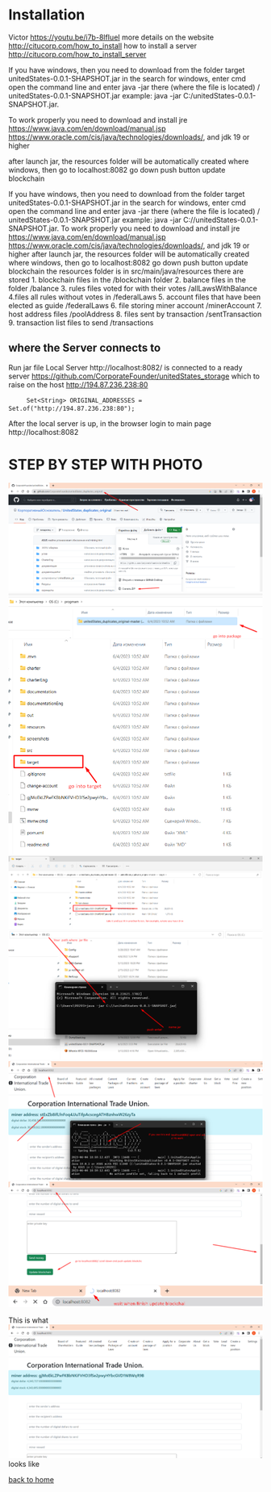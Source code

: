 # Installation
Victor https://youtu.be/i7b-8lfIueI
more details on the website http://citucorp.com/how_to_install
how to install a server http://citucorp.com/how_to_install_server

If you have windows, then you need to download from the folder target unitedStates-0.0.1-SHAPSHOT.jar
in the search for windows, enter cmd open the command line and enter java -jar there (where the file is located) / unitedStates-0.0.1-SNAPSHOT.jar
example: java -jar C:/unitedStates-0.0.1-SNAPSHOT.jar.

To work properly you need to download and install jre https://www.java.com/en/download/manual.jsp
https://www.oracle.com/cis/java/technologies/downloads/,
and jdk 19 or higher

after launch jar, the resources folder will be automatically created where windows, then 
go to localhost:8082 go down push button update blockchain

If you have windows, then you need to download from the folder target unitedStates-0.0.1-SHAPSHOT.jar in the search for windows, enter cmd open the command line and enter java -jar there (where the file is located) / unitedStates-0.0.1-SNAPSHOT.jar example: java -jar C://unitedStates-0.0.1-SNAPSHOT.jar. To work properly you need to download and install jre https://www.java.com/en/download/manual.jsp https://www.oracle.com/cis/java/technologies/downloads/, and jdk 19 or higher after launch jar, the resources folder will be automatically created where windows, then go to localhost:8082 go down push button update blockchain the resources folder is in src/main/java/resources there are stored 1. blockchain files in the /blockchain folder 2. balance files in the folder /balance 3. rules files voted for with their votes /allLawsWithBalance 4.files all rules without votes in /federalLaws 5. account files that have been elected as guide /federalLaws 6. file storing miner account /minerAccount 7. host address files /poolAddress 8. files sent by transaction /sentTransaction 9. transaction list files to send /transactions



## where the Server connects to
Run jar file
Local Server http://localhost:8082/ is connected to a ready server
https://github.com/CorporateFounder/unitedStates_storage
which to raise on the host http://194.87.236.238:80
````
     Set<String> ORIGINAL_ADDRESSES = Set.of("http://194.87.236.238:80");
````

After the local server is up, in the browser
login to main page http://localhost:8082

# STEP BY STEP WITH PHOTO
![step 1](../screenshots/step-1-install.png)
![step 2](../screenshots/step-2-install.png)
![step 3](../screenshots/step-3-install.png)
![step 4](../screenshots/step-4-install.png)
![step 5](../screenshots/step5-instatll.png)
![step 6](../screenshots/step-6-install.png)
![step 7](../screenshots/step-7-install.png)
![step 8](../screenshots/step-8-install.png)



This is what ![main menu](../screenshots/main-menuEng.png) looks like

[back to home](./documentationEng.md)